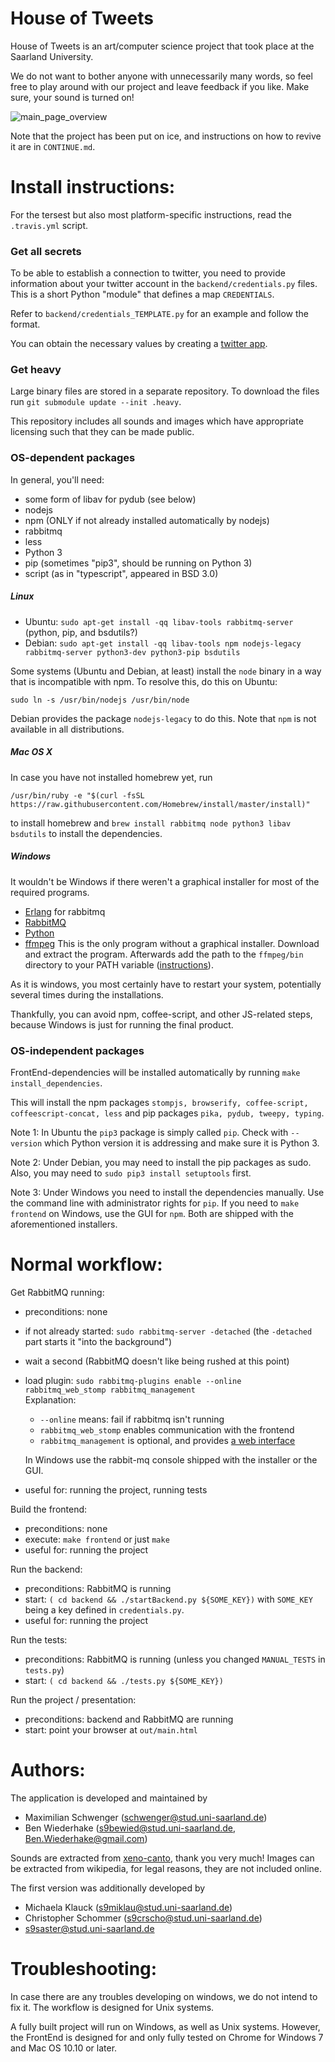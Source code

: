 House of Tweets
===============

<!-- Do not change the first three lines; it is used by provide.sh to verify
     stuff.  Also, HTML comments need to stand alone. -->

House of Tweets is an art/computer science project that took place at the Saarland University.

We do not want to bother anyone with unnecessarily many words, so feel free to play around with our project and leave feedback if you like. Make sure, your sound is turned on!

![main_page_overview](https://github.com/Schwenger/House-Of-Tweets/blob/master/preview.png)

Note that the project has been put on ice,
and instructions on how to revive it are in `CONTINUE.md`.


Install instructions:
=====================

For the tersest but also most platform-specific instructions, read the `.travis.yml` script.


### Get all secrets

To be able to establish a connection to twitter, you need to provide information about your twitter account in the `backend/credentials.py` files. This is a short Python "module" that defines a map `CREDENTIALS`.

Refer to `backend/credentials_TEMPLATE.py` for an example and follow the format.

You can obtain the necessary values by creating a [twitter app](https://apps.twitter.com/).


### Get heavy

Large binary files are stored in a separate repository. To download the files run `git submodule update --init .heavy`. 

This repository includes all sounds and images which have appropriate licensing such that they can be made public.


### OS-dependent packages

In general, you'll need:
- some form of libav for pydub (see below)
- nodejs
- npm (ONLY if not already installed automatically by nodejs)
- rabbitmq
- less
- Python 3
- pip (sometimes "pip3", should be running on Python 3)
- script (as in "typescript", appeared in BSD 3.0)

##### Linux
- Ubuntu: `sudo apt-get install -qq libav-tools rabbitmq-server` (python, pip, and bsdutils?)
- Debian: `sudo apt-get install -qq libav-tools npm nodejs-legacy rabbitmq-server python3-dev python3-pip bsdutils`

Some systems (Ubuntu and Debian, at least) install the `node` binary in
a way that is incompatible with npm.  To resolve this, do this on Ubuntu:
```
sudo ln -s /usr/bin/nodejs /usr/bin/node
```
Debian provides the package `nodejs-legacy` to do this.
Note that `npm` is not available in all distributions.

##### Mac OS X
In case you have not installed homebrew yet, run 
```
/usr/bin/ruby -e "$(curl -fsSL https://raw.githubusercontent.com/Homebrew/install/master/install)"
```
to install homebrew and `brew install rabbitmq node python3 libav bsdutils` to install the dependencies.

##### Windows
It wouldn't be Windows if there weren't a graphical installer for most of the required programs.
- [Erlang](http://www.erlang.org/downloads) for rabbitmq
- [RabbitMQ](https://www.rabbitmq.com/install-windows.html)
- [Python](https://www.python.org/downloads/windows/)
- [ffmpeg](https://ffmpeg.org/download.html) This is the only program without a graphical installer. Download and extract the program. Afterwards add the path to the `ffmpeg/bin` directory to your PATH variable ([instructions](http://stackoverflow.com/questions/23400030/windows-7-add-path)).

As it is windows, you most certainly have to restart your system, potentially several times during the installations.

Thankfully, you can avoid npm, coffee-script, and other JS-related steps, because Windows is just for running the final product.

### OS-independent packages

FrontEnd-dependencies will be installed automatically by running
`make install_dependencies`.

This will install the npm packages `stompjs, browserify, coffee-script, coffeescript-concat,
less` and pip packages `pika, pydub, tweepy, typing`.

Note 1: In Ubuntu the `pip3` package is simply called `pip`.
Check with `--version` which Python version it is addressing and make sure it is Python 3.

Note 2: Under Debian, you may need to install the pip packages as sudo.
Also, you may need to `sudo pip3 install setuptools` first.

Note 3: Under Windows you need to install the dependencies manually.
Use the command line with administrator rights for `pip`.
If you need to `make frontend` on Windows, use the GUI for `npm`.
Both are shipped with the aforementioned installers.

Normal workflow:
================

Get RabbitMQ running:
- preconditions: none
- if not already started: `sudo rabbitmq-server -detached` (the `-detached` part starts it "into the background")
- wait a second (RabbitMQ doesn't like being rushed at this point)
- load plugin: `sudo rabbitmq-plugins enable --online rabbitmq_web_stomp rabbitmq_management`  
  Explanation:
    * `--online` means: fail if rabbitmq isn't running
    * `rabbitmq_web_stomp` enables communication with the frontend
    * `rabbitmq_management` is optional, and provides [a web interface](http://localhost:15672)
  
  In Windows use the rabbit-mq console shipped with the installer or the GUI.
- useful for: running the project, running tests
  
Build the frontend:
- preconditions: none
- execute: `make frontend` or just `make`
- useful for: running the project

Run the backend:
- preconditions: RabbitMQ is running
- start: `( cd backend && ./startBackend.py ${SOME_KEY})` with `SOME_KEY` being a key defined in `credentials.py`.
- useful for: running the project

Run the tests:
- preconditions: RabbitMQ is running (unless you changed `MANUAL_TESTS` in `tests.py`)
- start: `( cd backend && ./tests.py ${SOME_KEY})`

Run the project / presentation:
- preconditions: backend and RabbitMQ are running
- start: point your browser at `out/main.html`


Authors:
========

The application is developed and maintained by
* Maximilian Schwenger (schwenger@stud.uni-saarland.de)
* Ben Wiederhake (s9bewied@stud.uni-saarland.de, Ben.Wiederhake@gmail.com)

Sounds are extracted from [xeno-canto](http://www.xeno-canto.org/about/terms), thank you very much!
Images can be extracted from wikipedia, for legal reasons, they are not included online.

The first version was additionally developed by 
* Michaela Klauck (s9miklau@stud.uni-saarland.de)
* Christopher Schommer (s9crscho@stud.uni-saarland.de)
* s9saster@stud.uni-saarland.de

Troubleshooting:
================
In case there are any troubles developing on windows, we do not intend to fix it. The workflow is designed for Unix systems.

A fully built project will run on Windows, as well as Unix systems. However, the FrontEnd is designed for and only fully tested on Chrome for Windows 7 and Mac OS 10.10 or later.
